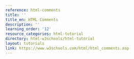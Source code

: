 ```yaml
---
reference: html-comments
title: ''
title_en: HTML Comments
description: ''
learning_order: '12'
resource_categories: html-tutorial
directory: html-w3schools/html-tutorial
layout: tutorials
link: https://www.w3schools.com/html/html_comments.asp
---
```

